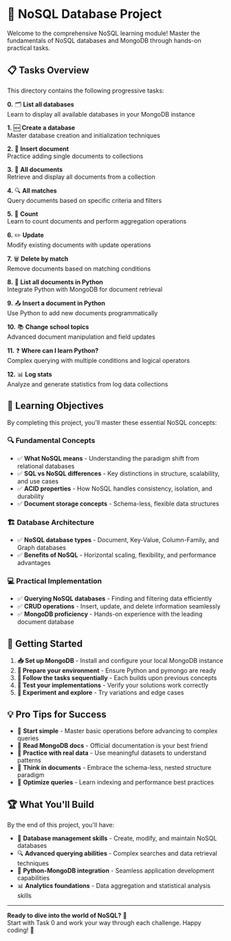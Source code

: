 # 🍃 NoSQL Database Project

Welcome to the comprehensive NoSQL learning module! Master the fundamentals of NoSQL databases and MongoDB through hands-on practical tasks.

## 📋 Tasks Overview

This directory contains the following progressive tasks:

**0.** 🗂️ **List all databases**  
Learn to display all available databases in your MongoDB instance

**1.** 🆕 **Create a database**  
Master database creation and initialization techniques

**2.** 📝 **Insert document**  
Practice adding single documents to collections

**3.** 📄 **All documents**  
Retrieve and display all documents from a collection

**4.** 🔍 **All matches**  
Query documents based on specific criteria and filters

**5.** 🔢 **Count**  
Learn to count documents and perform aggregation operations

**6.** ✏️ **Update**  
Modify existing documents with update operations

**7.** 🗑️ **Delete by match**  
Remove documents based on matching conditions

**8.** 🐍 **List all documents in Python**  
Integrate Python with MongoDB for document retrieval

**9.** 📤 **Insert a document in Python**  
Use Python to add new documents programmatically

**10.** 📚 **Change school topics**  
Advanced document manipulation and field updates

**11.** ❓ **Where can I learn Python?**  
Complex querying with multiple conditions and logical operators

**12.** 📊 **Log stats**  
Analyze and generate statistics from log data collections

## 🎯 Learning Objectives

By completing this project, you'll master these essential NoSQL concepts:

### 🔍 **Fundamental Concepts**
- ✅ **What NoSQL means** - Understanding the paradigm shift from relational databases
- ✅ **SQL vs NoSQL differences** - Key distinctions in structure, scalability, and use cases
- ✅ **ACID properties** - How NoSQL handles consistency, isolation, and durability
- ✅ **Document storage concepts** - Schema-less, flexible data structures

### 🏗️ **Database Architecture**
- ✅ **NoSQL database types** - Document, Key-Value, Column-Family, and Graph databases
- ✅ **Benefits of NoSQL** - Horizontal scaling, flexibility, and performance advantages

### 💻 **Practical Implementation**
- ✅ **Querying NoSQL databases** - Finding and filtering data efficiently
- ✅ **CRUD operations** - Insert, update, and delete information seamlessly
- ✅ **MongoDB proficiency** - Hands-on experience with the leading document database

## 🚀 Getting Started

1. **📥 Set up MongoDB** - Install and configure your local MongoDB instance
2. **🔧 Prepare your environment** - Ensure Python and pymongo are ready
3. **📖 Follow the tasks sequentially** - Each builds upon previous concepts
4. **🧪 Test your implementations** - Verify your solutions work correctly
5. **🎨 Experiment and explore** - Try variations and edge cases

## 💡 Pro Tips for Success

- 🎯 **Start simple** - Master basic operations before advancing to complex queries
- 📖 **Read MongoDB docs** - Official documentation is your best friend
- 🧪 **Practice with real data** - Use meaningful datasets to understand patterns
- 🔄 **Think in documents** - Embrace the schema-less, nested structure paradigm
- 🚀 **Optimize queries** - Learn indexing and performance best practices

## 🏆 What You'll Build

By the end of this project, you'll have:
- 💾 **Database management skills** - Create, modify, and maintain NoSQL databases
- 🔍 **Advanced querying abilities** - Complex searches and data retrieval techniques
- 🐍 **Python-MongoDB integration** - Seamless application development capabilities
- 📊 **Analytics foundations** - Data aggregation and statistical analysis skills

---

**Ready to dive into the world of NoSQL?** 🌊  
Start with Task 0 and work your way through each challenge. Happy coding! 🎉